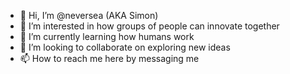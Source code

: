 - 👋 Hi, I’m @neversea (AKA Simon)
- 👀 I’m interested in how groups of people can innovate together
- 🌱 I’m currently learning how humans work
- 💞️ I’m looking to collaborate on exploring new ideas
- 📫 How to reach me here by messaging me
